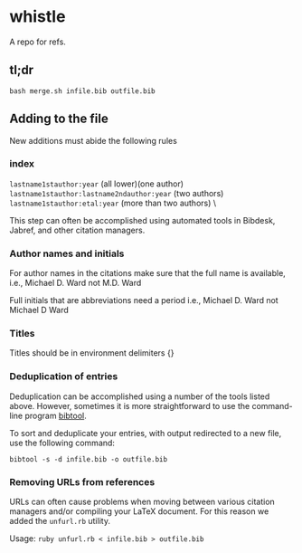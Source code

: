 whistle
=======

A repo for refs.

## tl;dr
```
bash merge.sh infile.bib outfile.bib
```

## Adding to the file 

New additions must abide the following rules

### index

`lastname1stauthor:year`  (all lower)(one author) \
`lastname1stauthor:lastname2ndauthor:year`  (two authors) \
`lastname1stauthor:etal:year`   (more than two authors) \


This step can often be accomplished using automated tools in Bibdesk, Jabref, and other citation managers. 

### Author names and initials 
For author names in the citations make sure that the full name is available, 
i.e., Michael D. Ward not M.D. Ward

Full initials that are abbreviations need a period
i.e., Michael D. Ward not Michael D Ward

### Titles 
Titles should be in environment delimiters {}

### Deduplication of entries

Deduplication can be accomplished using a number of the tools listed above. However, sometimes it is more straightforward to use the command-line program [bibtool](http://www.ctan.org/tex-archive/biblio/bibtex/utils/bibtool). 

To sort and deduplicate your entries, with output redirected to a new file, use the following command:
```
bibtool -s -d infile.bib -o outfile.bib
```

### Removing URLs from references
URLs can often cause problems when moving between various citation managers and/or compiling your LaTeX document. For this reason we added the `unfurl.rb` utility.

Usage:
```ruby unfurl.rb < infile.bib > outfile.bib```

